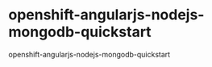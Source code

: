 openshift-angularjs-nodejs-mongodb-quickstart
=============================================

openshift-angularjs-nodejs-mongodb-quickstart
